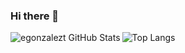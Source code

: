 ### Hi there 👋


<img align="left" alt="egonzalezt GitHub Stats" src="https://github-readme-stats.vercel.app/api?username=dfgarciac1&show_icons=true&theme=prussian&include_all_commits=true&hide_border=true&count_private=true"> 

![Top Langs](https://github-readme-stats.vercel.app/api/top-langs/?username=egonzalezt&langs_count=10&show_icons=true&theme=prussian&layout=compact&hide_border=true&count_private=true)


<!--START_SECTION:waka-->
